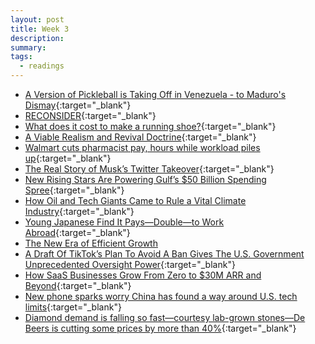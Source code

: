 ```yaml
---
layout: post
title: Week 3
description:
summary:
tags:
  - readings
---
```


- [A Version of Pickleball is Taking Off in Venezuela - to Maduro's Dismay](https://www.bloomberg.com/news/features/2023-08-25/padel-why-maduro-is-cracking-down-on-venezuela-s-hottest-new-racket-sport){:target="\_blank"}
- [RECONSIDER](https://m.signalvnoise.com/reconsider/){:target="\_blank"}
- [What does it cost to make a running shoe?](https://www.solereview.com/what-does-it-cost-to-make-a-running-shoe/){:target="\_blank"}
- [A Viable Realism and Revival Doctrine](https://www.theamericanconservative.com/a-viable-realism-and-revival-doctrine/){:target="\_blank"}
- [Walmart cuts pharmacist pay, hours while workload piles up](https://www.reuters.com/business/healthcare-pharmaceuticals/walmart-cuts-pharmacist-pay-hours-while-workload-piles-up-2023-08-29/){:target="\_blank"}
- [The Real Story of Musk’s Twitter Takeover](https://www.wsj.com/tech/elon-musk-twitter-x-takeover-walter-isaacson-5f553fa){:target="\_blank"}
- [New Rising Stars Are Powering Gulf’s $50 Billion Spending Spree](https://www.bloomberg.com/news/articles/2023-09-01/new-rising-stars-are-powering-gulf-s-50-billion-spending-spree?srnd=premium-middle-east&utm_content=middleeast&utm_campaign=socialflow-organic&utm_source=twitter&utm_medium=social#xj4y7vzkg){:target="\_blank"}
- [How Oil and Tech Giants Came to Rule a Vital Climate Industry](https://www.wsj.com/business/energy-oil/how-oil-and-tech-giants-came-to-rule-a-vital-climate-industry-241e8535?st=v7tpofo0bew199w&reflink=desktopwebshare_permalink&utm_source=substack&utm_medium=email){:target="\_blank"}
- [Young Japanese Find It Pays—Double—to Work Abroad](https://www.wsj.com/world/asia/young-japanese-find-it-paysdoubleto-work-abroad-a5b48fb1){:target="\_blank"}
- [The New Era of Efficient Growth](https://www.iconiqcapital.com/growth/insights/2023-growth-and-efficiency?utm_source=social&utm_medium=linkedin&utm_campaign=2023ToplineGrowth&utm_content=corereport)
- [A Draft Of TikTok’s Plan To Avoid A Ban Gives The U.S. Government Unprecedented Oversight Power](https://www.forbes.com/sites/emilybaker-white/2023/08/21/draft-tiktok-cfius-agreement/?sh=1059415a112a&utm_source=substack&utm_medium=email){:target="\_blank"}
- [How SaaS Businesses Grow From Zero to $30M ARR and Beyond](https://chartmogul.com/reports/saas-growth-report/2023/?utm_source=substack&utm_medium=email){:target="\_blank"}
- [New phone sparks worry China has found a way around U.S. tech limits](https://www.washingtonpost.com/technology/2023/09/02/huawei-raimondo-phone-chip-sanctions/){:target="\_blank"}
- [Diamond demand is falling so fast—courtesy lab-grown stones—De Beers is cutting some prices by more than 40%](https://fortune.com/2023/09/03/diamond-demand-falling-lab-grown-stones-de-beers-cutting-cutting-prices/){:target="\_blank"}
